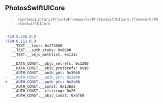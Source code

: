 ## PhotosSwiftUICore

> `/System/Library/PrivateFrameworks/PhotosSwiftUICore.framework/PhotosSwiftUICore`

```diff

-760.0.150.0.0
+760.6.111.0.0
   __TEXT.__text: 0x273608
   __TEXT.__auth_stubs: 0x6080
   __TEXT.__objc_methlist: 0x131c

   __DATA_CONST.__objc_selrefs: 0x1200
   __DATA_CONST.__objc_protorefs: 0xa0
   __AUTH_CONST.__auth_got: 0x3048
-  __AUTH_CONST.__auth_ptr: 0x2e00
+  __AUTH_CONST.__auth_ptr: 0x2e08
   __AUTH_CONST.__const: 0x136e8
   __AUTH_CONST.__cfstring: 0x20
   __AUTH_CONST.__objc_const: 0x6f60

```
